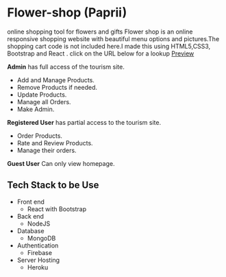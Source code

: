 # Flower-shop (Paprii)
online shopping tool for flowers and gifts
Flower shop is an online responsive shopping website with beautiful menu options and pictures.The shopping cart code is not included here.I made this using HTML5,CSS3, Bootstrap and React .
click on the URL below for a lookup
[Preview](https://paprii-1fe7f.web.app/)

**Admin**
has full access of the tourism site.

- Add and Manage Products.
- Remove Products if needed.
- Update Products.
- Manage all Orders.
- Make Admin.

**Registered User**
has partial access to the tourism site.

- Order Products.
- Rate and Review Products.
- Manage their orders.

**Guest User**
Can only view homepage.

## Tech Stack to be Use

- Front end
  - React with Bootstrap
- Back end
  - NodeJS
- Database
  - MongoDB
- Authentication
  - Firebase
- Server Hosting
  - Heroku


